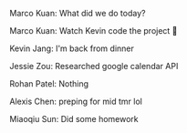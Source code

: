 Marco Kuan: What did we do today?

Marco Kuan: Watch Kevin code the project :slightly_smiling_face:

Kevin Jang: I'm back from dinner

Jessie Zou: Researched google calendar API

Rohan Patel: Nothing

Alexis Chen: preping for mid tmr lol

Miaoqiu Sun: Did some homework

